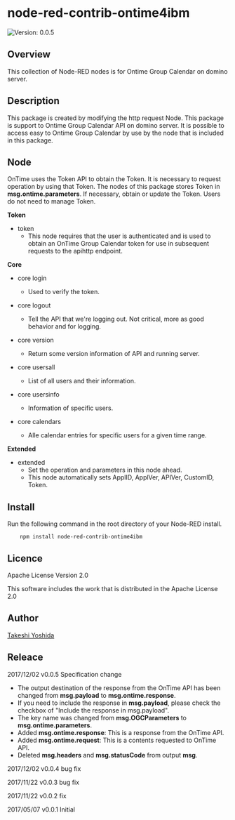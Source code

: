 # node-red-contrib-ontime4ibm

![Version: 0.0.5](https://img.shields.io/badge/Version-0.0.5-green.svg)


## Overview

This collection of Node-RED nodes is for Ontime Group Calendar on domino server.

## Description

This package is created by modifying the http request Node.
This package is support to Ontime Group Calendar API on domino server.
It is possible to access easy to Ontime Group Calendar by use by the node that is included in this package.


## Node

OnTime uses the Token API to obtain the Token.
It is necessary to request operation by using that Token.
The nodes of this package stores Token in **msg.ontime.parameters**.
If necessary, obtain or update the Token.
Users do not need to manage Token.


**Token**

* token
  - This node requires that the user is authenticated and is used to obtain an OnTime Group Calendar token for use in subsequent requests to the apihttp endpoint.


**Core**

* core login
  - Used to verify the token.

* core logout
  - Tell the API that we're logging out. Not critical, more as good behavior and for logging.

* core version
  - Return some version information of API and running server.

* core usersall
  - List of all users and their information.

* core usersinfo
  - Information of specific users.

* core calendars
  - Alle calendar entries for specific users for a given time range.


**Extended**

* extended
  - Set the operation and parameters in this node ahead.
  - This node automatically sets ApplID, ApplVer, APIVer, CustomID, Token.


## Install

Run the following command in the root directory of your Node-RED install.

        npm install node-red-contrib-ontime4ibm


## Licence

Apache License Version 2.0

This software includes the work that is distributed in the Apache License 2.0


## Author

[Takeshi Yoshida](https://github.com/chemp7)


## Releace

2017/12/02 v0.0.5 Specification change
- The output destination of the response from the OnTime API has been changed from **msg.payload** to **msg.ontime.response**.
- If you need to include the response in **msg.payload**, please check the checkbox of "Include the response in msg.payload".
- The key name was changed from **msg.OGCParameters** to **msg.ontime.parameters**.
- Added **msg.ontime.response**: This is a response from the OnTime API.
- Added **msg.ontime.request**: This is a contents requested to OnTime API.
- Deleted **msg.headers** and **msg.statusCode** from output **msg**.

2017/12/02 v0.0.4 bug fix

2017/11/22 v0.0.3 bug fix

2017/11/22 v0.0.2 fix

2017/05/07 v0.0.1 Initial

